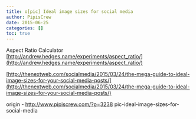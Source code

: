 ```yaml
---
title: o[pic] Ideal image sizes for social media
author: PipisCrew
date: 2015-06-25
categories: []
toc: true
---
```


Aspect Ratio Calculator
[http://andrew.hedges.name/experiments/aspect_ratio/](http://andrew.hedges.name/experiments/aspect_ratio/)

[http://thenextweb.com/socialmedia/2015/03/24/the-mega-guide-to-ideal-image-sizes-for-your-social-media-posts/](http://thenextweb.com/socialmedia/2015/03/24/the-mega-guide-to-ideal-image-sizes-for-your-social-media-posts/)

origin - http://www.pipiscrew.com/?p=3238 pic-ideal-image-sizes-for-social-media